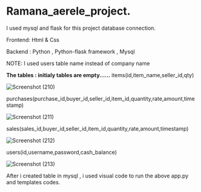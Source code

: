 # Ramana_aerele_project.

I used mysql and flask for this project database connection.

Frontend: Html & Css

Backend : Python , Python-flask framework , Mysql

NOTE: I used users table name instead of company name

**The tables : initialy tables are empty......**
items(id,item_name,seller_id,qty)

![Screenshot (210)](https://github.com/ramanahacker007/Ramana_aerele/assets/81798536/728fd8d4-0e16-4b45-912a-16b0154e70f1)

purchases(purchase_id,buyer_id,seller_id,item_id,quantity,rate,amount,timestamp)

![Screenshot (211)](https://github.com/ramanahacker007/Ramana_aerele/assets/81798536/12ed2b15-b3f8-453d-a2d5-2dec672f01f8)

sales(sales_id,buyer_id,seller_id,item_id,quantity,rate,amount,timestamp)

![Screenshot (212)](https://github.com/ramanahacker007/Ramana_aerele/assets/81798536/7205aaf3-e385-429d-b69c-5b2ecd45ef32)

users(id,username,password,cash_balance)

![Screenshot (213)](https://github.com/ramanahacker007/Ramana_aerele/assets/81798536/05d271b7-539f-4e66-b7e8-8fc77a90f565)


After i created table in mysql , i used visual code to run the above app.py and templates codes.
